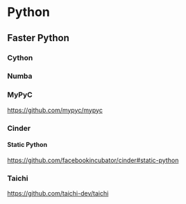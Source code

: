 # Python



## Faster Python

### Cython

### Numba


### MyPyC
https://github.com/mypyc/mypyc

### Cinder


#### Static Python

https://github.com/facebookincubator/cinder#static-python


### Taichi

https://github.com/taichi-dev/taichi